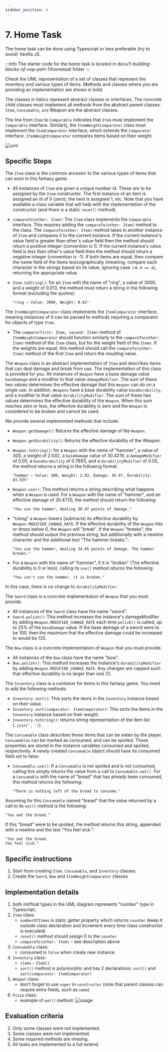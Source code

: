 ```yaml
---
sidebar_position: 8
---
```


# 7. Home Task

The home task can be done using Typescript or less preferable (try to avoid) Vanilla JS.

:::info
The starter code for the home task is located in _docs/1-building-blocks-of-oop-part-1/hometask_ folder
:::

Check the UML representation of a set of classes that represent the inventory and various types of items. Methods and classes where you are providing an implementation are shown in bold.

The classes in italics represent abstract classes or interfaces. The concrete child classes must implement all methods from the abstract parent classes. `Item`, `Consumable`, `and` Weapon are the abstract classes.

The line from `Item` to `Comparable` indicates that `Item` must implement the `Comparable` interface. Similarly, the `ItemWeightComparator` class must implement the `ItemComparator` interface, which extends the `Comparator` interface. `ItemWeightComparator` compares items based on their weight.

![uml](img/hometask_uml.png)

## Specific Steps

The `Item` class is the common ancestor to the various types of items that can exist in this fantasy game.

- All instances of `Item` are given a unique number id. These are to be assigned by the `Item` constructor. The first instance of an item is assigned an id of 0 (zero); the next is assigned 1, etc. Note that you have available a class variable that will help with the implementation of the constructor (and there is a static `reset()` method).

- `compareTo(other: Item)`: The `Item` class implements the `Comparable` interface. This requires adding the `compareTo(other: Item)` method to the class. The `compareTo(other: Item)` method takes in another instance of `Item` and compares it to the current instance. If the current instance's value field is greater than other's value field then the method should return a positive integer (convention is 1). If the current instance's value field is less than other's value field then the method should return a negative integer (convention is -1). If both items are equal, then compare the name field of the items lexicographically (meaning, compare each character in the strings based on its value, ignoring case. i.e. `A == a`), returning the appropriate value.

- `Item.toString()`: for an `Item` with the name of "ring", a value of 3000, and a weight of 0.013, the method must return a string in the following format (excluding the quotes):

  ```
  "ring − Value: 3000, Weight: 0.01"
  ```

The `ItemWeightComparator` class implements the `ItemComparator` interface, meaning instances of it can be passed to methods requiring a comparator for objects of type `Item`.

- The `compare(first: Item, second: Item)` method of `ItemWeightComparator` should function similarly to the `compareTo(other: Item)` method of the `Item` class, but for the weight field of the `Items`. If the weights are equal, this method should call the `compareTo(other: Item)` method of the first `Item` and return the resulting value.

The `Weapon` class is an abstract implementation of `Item` and describes items that can deal damage and break from use. The implementation of this class is provided for you. All instances of `Weapon` have a base damage value `baseDamage` and a modifier to that value `damageModifier`. The sum of these two values determines the effective damage that this `Weapon` can do on a single use. In addition, `Weapons` have a base durability value `baseDurability`, and a modifier to that value `durabilityModifier`. The sum of these two values determines the effective durability of the `Weapon`. When this sum reaches zero or less, the effective durability is zero and the `Weapon` is considered to be broken and cannot be used.

We provide several implemented methods that include:
- `Weapon.getDamage()`: Returns the effective damage of the `Weapon`.
- `Weapon.getDurability()`: Returns the effective durability of the Weapon.
- `Weapon.toString()`: for a `Weapon` with the name of "hammer", a value of 300, a weight of 2.032, a `baseDamage` value of 30.4219, a `damageModifier` of 0.05, a `baseDurability` of 0.7893, and a `durabilityModifier` of 0.05, the method returns a string in the following format:

  ```
  "hammer − Value: 300, Weight: 2.03, Damage: 30.47, Durability: 83.93%"
  ```

- `Weapon.use()`: This method returns a string describing what happens when a `Weapon` is used. For a `Weapon` with the name of "hammer", and an effective damage of 30.4725, the method should return the following:

  ```
  "You use the hammer, dealing 30.47 points of damage."
  ```

- "Using" a `Weapon` lowers (subtracts) its effective durability by `Weapon.MODIFIER_CHANGE_RATE`. If the effective durability of the `Weapon` hits or drops below 0, the `Weapon` will "break". If the `Weapon` "breaks", the method should output the previous string, but additionally with a newline character and the additional text "The hammer breaks.":

  ```
  "You use the hammer, dealing 34.05 points of damage. The hammer breaks."
  ```

- For a `Weapon` with the name of "hammer", if it is "broken" (The effective durability is 0 or less), calling its `use()` method returns the following:

  ```
  "You can't use the hammer, it is broken."
  ```

In this case, there is no change to `durabilityModifier`.

The `Sword` class is a concrete implementation of `Weapon` that you must provide.

- All instances of the `Sword` class have the name "sword".
- `Sword.polish()`: This method increases the instance's damageModifier by adding `Weapon.MODIFIER_CHANGE_RATE` each time `polish()` is called, up to 25% of the `baseDamage` value. If the base damage of a sword were to be 100, then the maximum that the effective damage could be increased to would be 125.

The `Bow` class is a concrete implementation of `Weapon` that you must provide.

- All instances of the `Bow` class have the name "bow".
- `Bow.polish()`: This method increases the instance's `durabilityModifier` by adding `Weapon.MODIFIER_CHANGE_RATE`. Any changes are capped such that effective durability is no larger than one (1).

The `Inventory` class is a container for items in this fantasy game. You need to add the following methods:
- `Inventory.sort()`: This sorts the items in the `Inventory` instance based on their value.
- `Inventory.sort(comparator: ItemComparator)`: This sorts the items in the `Inventory` instance based on their weight.
- `Inventory.toString()`: returns string representation of the item list (`.join(', ')`).

The `Consumable` class describes those items that can be eaten by the player. `Consumables` can be marked as consumed, and can be spoiled. These properties are stored in the instance variables consumed and spoiled, respectively. A newly-created `Consumable` object should have its consumed field set to false.

- `Consumable.use()`: If a `Consumable` is not spoiled and is not consumed, calling this simply returns the value from a call to `Consumable.eat()`. For a `Consumable` with the name of "bread" that has already been consumed, this method returns the following:
  ```
  "There is nothing left of the bread to consume."
  ```

Assuming for this `Consumable` named "bread" that the value returned by a call to its `eat()` method is the following:
```
"You eat the bread."
```

If this "bread" were to be spoiled, the method returns this string, appended with a newline and the text "You feel sick.":

```
"You eat the bread.
You feel sick."
```

## Specific instructions

1. Start from creating `Item`, `Consumable`, and `Inventory` classes.
2. Create the `Sword`, `Bow` and `ItemWeightComparator` classes

## Implementation details

1. both int/float types in the UML diagram represents "number" type in Typescript;
2. `Item` class:
   - `numberOfItems` is static getter property which returns `counter` (keep it outside class declaration and increment every time class constructor is executed)
   - `reset()` method should assign 0 to the `counter`
   - `compareTo(other: Item)` - see description above
3. `Consumable` class:
   - consumed is `false` when create new instance
4. `Inventory` class:
   - `items` - `Item[]`
   - `sort()` method is polymorphic and has 2 declarations: `sort()` and `sort(comparator: ItemComparator)`
5. `Weapon` class:
   - don't forget to use `super` in `constructor` (note that parent classes can require extra fields, such as `name`)
6. `Pizza` class:
   - example of `eat()` method:
   ![usage](img/eat_usage.png)

## Evaluation criteria

2. Only some classes were not implemented.
3. Some classes were not implemented.
4. Some required methods are missing.
5. All tasks are implemented to a full extend.
